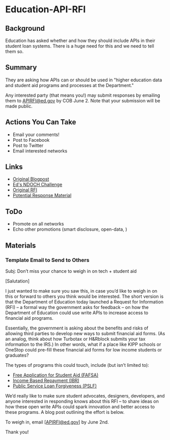 Education-API-RFI
=================

## Background

Education has asked whether and how they should include APIs in their student loan systems. There is a huge need for this and we need to tell them so.  

## Summary 

They are asking how APIs can or should be used in "higher education data and student aid programs and processes at the Department." 

Any interested party (that means you!) may submit responses by emailing them to APIRFI@ed.gov by COB June 2.  Note that your submission will be made public.

## Actions You Can Take 
* Email your comments!
* Post to Facebook
* Post to Twitter 
* Email interested networks 


## Links
* [Original Blogpost](http://www.ed.gov/blog/2014/04/how-can-the-department-of-education-increase-innovation-transparency-and-access-to-data/)
* [Ed's NDOCH Challenge](http://hackforchange.org/challenges/innovative-access-to-education-data/)
* [Original RFI](https://www.federalregister.gov/articles/2014/04/16/2014-08649/request-for-information-on-the-use-of-apis-in-higher-education-data-and-student-aid-processes)
* [Potential Response Material](https://github.com/gbinal/Education-API-RFI/blob/master/response_material.md)

## ToDo
* Promote on all networks 
* Echo other promotions (smart disclosure, open-data, )

## Materials

### Template Email to Send to Others

Subj: Don’t miss your chance to weigh in on tech + student aid

[Salutation]
 
I just wanted to make sure you saw this, in case you’d like to weigh in on this or forward to others you think would be interested. The short version is that the Department of Education today launched a Request for Information (RFI) – a formal way the government asks for feedback – on how the Department of Education could use write APIs to increase access to financial aid programs.  
 
Essentially, the government is asking about the benefits and risks of allowing third parties to develop new ways to submit financial aid forms.  (As an analog, think about how Turbotax or H&Rblock submits your tax information to the IRS.) In other words, what if a place like KIPP schools or OneStop could pre-fill these financial aid forms for low income students or graduates?
 
The types of programs this could touch, include (but isn’t limited to):
 
* [Free Application for Student Aid (FAFSA)](https://fafsa.ed.gov/)
* [Income Based Repayment (IBR)](http://www.consumerfinance.gov/askcfpb/633/what-income-based-repayment-ibr.html)
* [Public Service Loan Forgiveness (PSLF)](http://www.consumerfinance.gov/askcfpb/1563/i-want-certify-i-work-qualified-employer-order-qualify-public-service-loan-forgiveness-what-do-i-do.html)
  

We’d really like to make sure student advocates, designers, developers, and anyone interested in responding knows about this RFI – to share ideas on how these open write APIs could spark innovation and better access to these programs. A blog post outlining the effort is below.
 
To weigh in, email [APIRFI@ed.gov] by June 2nd.
 
Thank you!












